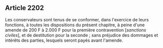 Article 2202
----
Les conservateurs sont tenus de se conformer, dans l'exercice de leurs
fonctions, à toutes les dispositions du présent chapitre, à peine d'une amende
de 200 F à 2.000 F pour la première contravention [*sanctions civiles*], et de
destitution pour la seconde ; sans préjudice des dommages et intérêts des
parties, lesquels seront payés avant l'amende.
